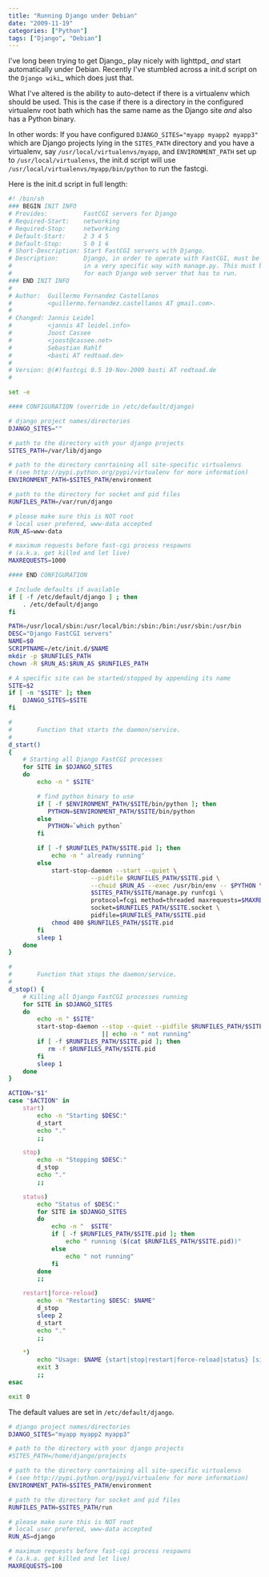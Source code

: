 ```yaml
---
title: "Running Django under Debian"
date: "2009-11-19"
categories: ["Python"]
tags: ["Django", "Debian"]
---
```


I've long been trying to get Django_ play nicely with lighttpd_ *and* start automatically under Debian. Recently I've stumbled across a init.d script on the `Django wiki`_ which does just that.

What I've altered is the ability to auto-detect if there is a virtualenv which should be used. This is the case if there is a directory in the configured virtualenv root bath which has the same name as the Django site *and* also has a Python binary.

In other words: If you have configured ``DJANGO_SITES="myapp myapp2 myapp3"`` which are Django projects lying in the ``SITES_PATH`` directory and you have a virtualenv, say ``/usr/local/virtualenvs/myapp``, and ``ENVIRONMENT_PATH`` set up to ``/usr/local/virtualenvs``, the init.d script will use ``/usr/local/virtualenvs/myapp/bin/python`` to run the fastcgi.

Here is the init.d script in full length:

```bash
#! /bin/sh
### BEGIN INIT INFO
# Provides:          FastCGI servers for Django
# Required-Start:    networking
# Required-Stop:     networking
# Default-Start:     2 3 4 5
# Default-Stop:      S 0 1 6
# Short-Description: Start FastCGI servers with Django.
# Description:       Django, in order to operate with FastCGI, must be started
#                    in a very specific way with manage.py. This must be done
#                    for each Django web server that has to run.
### END INIT INFO
#
# Author:  Guillermo Fernandez Castellanos
#          <guillermo.fernandez.castellanos AT gmail.com>.
#
# Changed: Jannis Leidel
#          <jannis AT leidel.info>
#          Joost Cassee
#          <joost@cassee.net>
#          Sebastian Rahlf
#          <basti AT redtoad.de>
#
# Version: @(#)fastcgi 0.5 19-Nov-2009 basti AT redtoad.de
#

set -e

#### CONFIGURATION (override in /etc/default/django)

# django project names/directories
DJANGO_SITES=""

# path to the directory with your django projects
SITES_PATH=/var/lib/django

# path to the directory conrtaining all site-specific virtualenvs 
# (see http://pypi.python.org/pypi/virtualenv for more information)
ENVIRONMENT_PATH=$SITES_PATH/environment

# path to the directory for socket and pid files
RUNFILES_PATH=/var/run/django

# please make sure this is NOT root
# local user prefered, www-data accepted
RUN_AS=www-data

# maximum requests before fast-cgi process respawns
# (a.k.a. get killed and let live)
MAXREQUESTS=1000

#### END CONFIGURATION

# Include defaults if available
if [ -f /etc/default/django ] ; then
    . /etc/default/django
fi

PATH=/usr/local/sbin:/usr/local/bin:/sbin:/bin:/usr/sbin:/usr/bin
DESC="Django FastCGI servers"
NAME=$0
SCRIPTNAME=/etc/init.d/$NAME
mkdir -p $RUNFILES_PATH
chown -R $RUN_AS:$RUN_AS $RUNFILES_PATH

# A specific site can be started/stopped by appending its name
SITE=$2
if [ -n "$SITE" ]; then
    DJANGO_SITES=$SITE
fi

#
#       Function that starts the daemon/service.
#
d_start()
{
    # Starting all Django FastCGI processes
    for SITE in $DJANGO_SITES
    do
        echo -n " $SITE"

        # find python binary to use
        if [ -f $ENVIRONMENT_PATH/$SITE/bin/python ]; then
           PYTHON=$ENVIRONMENT_PATH/$SITE/bin/python
        else
           PYTHON=`which python`
        fi

        if [ -f $RUNFILES_PATH/$SITE.pid ]; then
            echo -n " already running"
        else
            start-stop-daemon --start --quiet \
                       --pidfile $RUNFILES_PATH/$SITE.pid \
                       --chuid $RUN_AS --exec /usr/bin/env -- $PYTHON \
                       $SITES_PATH/$SITE/manage.py runfcgi \
                       protocol=fcgi method=threaded maxrequests=$MAXREQUESTS \
                       socket=$RUNFILES_PATH/$SITE.socket \
                       pidfile=$RUNFILES_PATH/$SITE.pid
            chmod 400 $RUNFILES_PATH/$SITE.pid
        fi
        sleep 1
    done
}

#
#       Function that stops the daemon/service.
#
d_stop() {
    # Killing all Django FastCGI processes running
    for SITE in $DJANGO_SITES
    do
        echo -n " $SITE"
        start-stop-daemon --stop --quiet --pidfile $RUNFILES_PATH/$SITE.pid \
                          || echo -n " not running"
        if [ -f $RUNFILES_PATH/$SITE.pid ]; then
           rm -f $RUNFILES_PATH/$SITE.pid
        fi
        sleep 1
    done
}

ACTION="$1"
case "$ACTION" in
    start)
        echo -n "Starting $DESC:"
        d_start
        echo "."
        ;;

    stop)
        echo -n "Stopping $DESC:"
        d_stop
        echo "."
        ;;

    status)
        echo "Status of $DESC:"
        for SITE in $DJANGO_SITES
        do
            echo -n "  $SITE"
            if [ -f $RUNFILES_PATH/$SITE.pid ]; then
                echo " running ($(cat $RUNFILES_PATH/$SITE.pid))"
            else
                echo " not running"
            fi
        done
        ;;

    restart|force-reload)
        echo -n "Restarting $DESC: $NAME"
        d_stop
        sleep 2
        d_start
        echo "."
        ;;

    *)
        echo "Usage: $NAME {start|stop|restart|force-reload|status} [site]" >&2
        exit 3
        ;;
esac

exit 0
```

The default values are set in ``/etc/default/django``.

```bash
# django project names/directories
DJANGO_SITES="myapp myapp2 myapp3"

# path to the directory with your django projects
#SITES_PATH=/home/django/projects

# path to the directory conrtaining all site-specific virtualenvs 
# (see http://pypi.python.org/pypi/virtualenv for more information)
ENVIRONMENT_PATH=$SITES_PATH/environment

# path to the directory for socket and pid files
RUNFILES_PATH=$SITES_PATH/run

# please make sure this is NOT root
# local user prefered, www-data accepted
RUN_AS=django

# maximum requests before fast-cgi process respawns
# (a.k.a. get killed and let live)
MAXREQUESTS=100
```